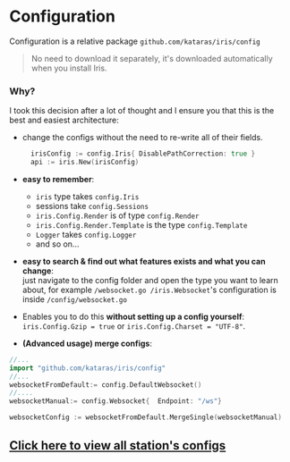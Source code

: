 # Configuration

Configuration is a relative package `github.com/kataras/iris/config`

> No need to download it separately, it's downloaded automatically when you install Iris.

### Why?

I took this decision after a lot of thought and I ensure you that this is the best and easiest
architecture:

* change the configs without the need to re-write all of their fields.

  ```go
    irisConfig := config.Iris{ DisablePathCorrection: true }
    api := iris.New(irisConfig)
  ```

* **easy to remember**: 
  * `iris` type takes `config.Iris`
  * sessions take `config.Sessions`
  * `iris.Config.Render` is of type `config.Render`
  * `iris.Config.Render.Template` is the type `config.Template`
  * `Logger` takes `config.Logger`
  * and so on...

* **easy to search & find out what features exists and what you can change**:   
just navigate to the config folder and open the type you want to learn about, 
for example `/websocket.go /iris.Websocket`'s configuration is inside `/config/websocket.go`

* Enables you to do this **without setting up a config yourself**:   
`iris.Config.Gzip = true` or `iris.Config.Charset = "UTF-8"`.

* **\(Advanced usage\) merge configs**:


```go
//...
import "github.com/kataras/iris/config"
//...
websocketFromDefault:= config.DefaultWebsocket()
//....
websocketManual:= config.Websocket{  Endpoint: "/ws"}

websocketConfig := websocketFromDefault.MergeSingle(websocketManual)

```

## [Click here to view all station's configs](https://github.com/kataras/iris/tree/master/config)

